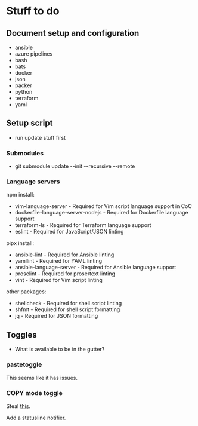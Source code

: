 # Stuff to do

## Document setup and configuration

* ansible
* azure pipelines
* bash
* bats
* docker
* json
* packer
* python
* terraform
* yaml

## Setup script

* run update stuff first

### Submodules

* git submodule update --init --recursive --remote

### Language servers

npm install:
* vim-language-server - Required for Vim script language support in CoC
* dockerfile-language-server-nodejs - Required for Dockerfile language support
* terraform-ls - Required for Terraform language support
* eslint - Required for JavaScript/JSON linting

pipx install:
* ansible-lint - Required for Ansible linting
* yamllint - Required for YAML linting
* ansible-language-server - Required for Ansible language support
* proselint - Required for prose/text linting
* vint - Required for Vim script linting

other packages:
* shellcheck - Required for shell script linting
* shfmt - Required for shell script formatting
* jq - Required for JSON formatting

## Toggles

* What is available to be in the gutter?

### pastetoggle

This seems like it has issues.

### COPY mode toggle

Steal
[this](https://github.com/timakro/vim-copytoggle/blob/master/plugin/copytoggle.vim).

Add a statusline notifier.
